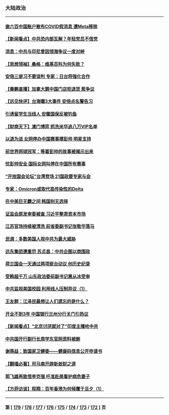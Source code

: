 ### 大陆政治
---
#### [逾六百中国账户散布COVID假消息 遭Meta移除](../../pages/ncid277/n13411393.md) 
#### [【新闻看点】中共恐内部瓦解？年轻党员不信党](../../pages/ncid277/n13410692.md) 
#### [消息：中共与印尼曾因领海争议一度对峙](../../pages/ncid277/n13411186.md) 
#### [【思想领袖】桑格：维基百科为何失败？](../../pages/ncid277/n13385004.md) 
#### [安倍三提习不要误判 专家：日台将强化合作](../../pages/ncid277/n13410526.md) 
#### [【秦鹏直播】加拿大鹅中国门店拒退货 惹争议](../../pages/ncid277/n13411266.md) 
#### [【远见快评】台海曝3大事件 安倍点名警告习](../../pages/ncid277/n13411212.md) 
#### [引诱留学生当线人 安徽国保反被钓鱼](../../pages/ncid277/n13410912.md) 
#### [【财商天下】澳门博弈 抓洗米华追八万VIP名单](../../pages/ncid277/n13410816.md) 
#### [以退为进 女网停办中国赛事撑彭帅 明星支持](../../pages/ncid277/n13411142.md) 
#### [前世界网球冠军：等着彭帅的故事被揭示出来](../../pages/ncid277/n13411039.md) 
#### [忧彭帅安全 国际女网叫停在中国所有赛事](../../pages/ncid277/n13410980.md) 
#### [“开放国会论坛”台湾登场 21国政要专家与会](../../pages/ncid277/n13410781.md) 
#### [专家：Omicron或取代高传染性的Delta](../../pages/ncid277/n13410791.md) 
#### [在中美巨无霸之间 韩国别无选择](../../pages/ncid277/n13410652.md) 
#### [证监会原发审委被查 习近平整肃资本市场](../../pages/ncid277/n13410583.md) 
#### [江苏官场持续被清洗 前省委副书记张敬华落马](../../pages/ncid277/n13410510.md) 
#### [民调：多数美国人视中共为最大威胁](../../pages/ncid277/n13410543.md) 
#### [远东集团遭重罚 苏贞昌：中共企图以商围政](../../pages/ncid277/n13409207.md) 
#### [荷兰国会一天通过两项挺台动议 创历史纪录](../../pages/ncid277/n13409780.md) 
#### [受贿超千万 山东政法委前副书记惠从冰受审](../../pages/ncid277/n13409565.md) 
#### [中共监视美国校园 利用线人压制异议（1）](../../pages/ncid277/n13409420.md) 
#### [王友群：江泽民最想让人们遗忘的是什么？](../../pages/ncid277/n13408949.md) 
#### [开业不到3年 中国银行兰州分行关门引热议](../../pages/ncid277/n13409316.md) 
#### [【新闻看点】“北京讨厌就对了”印度主播呛中共](../../pages/ncid277/n13408791.md) 
#### [中共国开行副行长周学东官网资料被删](../../pages/ncid277/n13409253.md) 
#### [谢燕益：致国家卫健委——健康码信息公开申请书](../../pages/ncid277/n13408298.md) 
#### [【翻墙必看】司马南开辟新敛财之道](../../pages/ncid277/n13409218.md) 
#### [郭飞雄再致信李克强 吁准赴美看护病危妻子](../../pages/ncid277/n13409238.md) 
#### [【方菲访谈】程翔：百年香港为何倾覆于旦夕（1）](../../pages/ncid277/n13408816.md) 

---
#### 第 [ [179](./179.md) / [178](./178.md) / [177](./177.md) / [176](./176.md) / [175](./175.md) / [174](./174.md) / [173](./173.md) / [172](./172.md) ] 页
